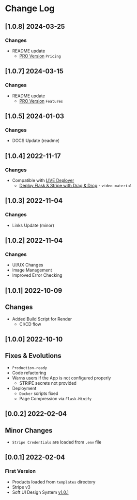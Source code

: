 # Change Log

## [1.0.8] 2024-03-25
### Changes

- README update
  - [PRO Version](https://github.com/app-generator/rocket-ecommerce) `Pricing`

## [1.0.7] 2024-03-15
### Changes

- README update
  - [PRO Version](https://github.com/app-generator/rocket-ecommerce) `Features` 

## [1.0.5] 2024-01-03
### Changes

- DOCS Update (readme)

## [1.0.4] 2022-11-17
### Changes

- Compatible with [LIVE Deployer](https://appseed.us/go-live/)
  - [Deploy Flask & Stripe with Drag & Drop](https://www.youtube.com/watch?v=iXjmWUNbTjA) - `video material`

## [1.0.3] 2022-11-04
### Changes

- Links Update (minor)

## [1.0.2] 2022-11-04
### Changes

- UI/UX Changes 
- Image Management
- Improved Error Checking

## [1.0.1] 2022-10-09
## Changes

- Added Build Script for Render
  - CI/CD flow

## [1.0.0] 2022-10-10
## Fixes & Evolutions

- `Production-ready`
- Code refactoring
- Warns users if the App is not configured properly
  - STRIPE secrets not provided  
- Deployment
  - `Docker` scripts fixed
  - Page Compression via `Flask-Minify`

## [0.0.2] 2022-02-04
## Minor Changes

- `Stripe Credentials` are loaded from `.env` file 

## [0.0.1] 2022-02-04
### First Version

- Products loaded from `templates` directory
- Stripe v3
- Soft UI Design System [v1.0.1](https://github.com/creativetimofficial/soft-ui-design-system/releases)
